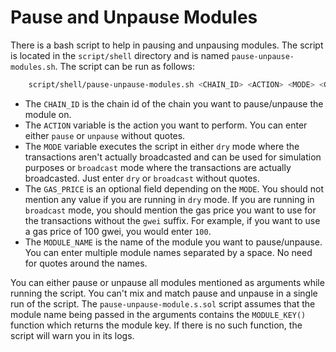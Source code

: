 # Pause and Unpause Modules

There is a bash script to help in pausing and unpausing modules. The script is located in the `script/shell` directory and is named `pause-unpause-modules.sh`. The script can be run as follows:

```bash
    script/shell/pause-unpause-modules.sh <CHAIN_ID> <ACTION> <MODE> <GAS_PRICE?> <MODULE_NAME>...
```

- The `CHAIN_ID` is the chain id of the chain you want to pause/unpause the module on.
- The `ACTION` variable is the action you want to perform. You can enter either `pause` or `unpause` without quotes.
- The `MODE` variable executes the script in either `dry` mode where the transactions aren't actually broadcasted and can be used for simulation purposes or `broadcast` mode where the transactions are actually broadcasted. Just enter `dry` or `broadcast` without quotes.
- The `GAS_PRICE` is an optional field depending on the `MODE`. You should not mention any value if you are running in `dry` mode. If you are running in `broadcast` mode, you should mention the gas price you want to use for the transactions without the `gwei` suffix. For example, if you want to use a gas price of 100 gwei, you would enter `100`.
- The `MODULE_NAME` is the name of the module you want to pause/unpause. You can enter multiple module names separated by a space. No need for quotes around the names.
  
You can either pause or unpause all modules mentioned as arguments while running the script. You can't mix and match pause and unpause in a single run of the script. The `pause-unpause-module.s.sol` script assumes that the module name being passed in the arguments contains the `MODULE_KEY()` function which returns the module key. If there is no such function, the script will warn you in its logs.
